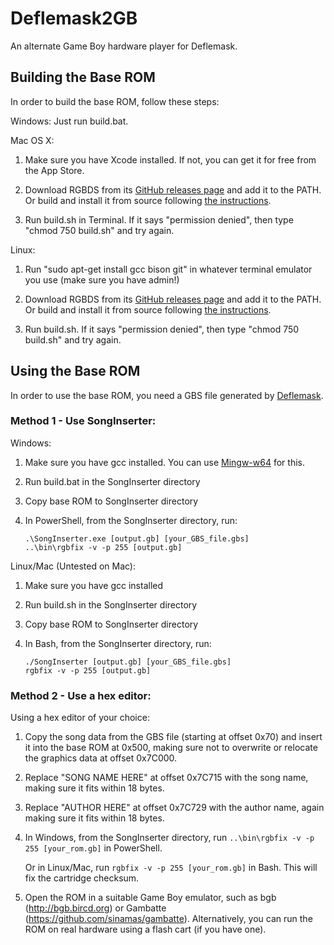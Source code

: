# Deflemask2GB
An alternate Game Boy hardware player for Deflemask.

## Building the Base ROM
In order to build the base ROM, follow these steps:

Windows:
Just run build.bat.

Mac OS X:

1. Make sure you have Xcode installed. If not, you can get it for free from the App Store.

2. Download RGBDS from its [GitHub releases page](https://github.com/rednex/rgbds/releases) and add it to the PATH. 
   Or build and install it from source following [the instructions](https://github.com/rednex/rgbds).

3. Run build.sh in Terminal. If it says "permission denied", then type "chmod 750 build.sh" and try again.

Linux:

1. Run "sudo apt-get install gcc bison git" in whatever terminal emulator you use (make sure you have admin!)

2. Download RGBDS from its [GitHub releases page](https://github.com/rednex/rgbds/releases) and add it to the PATH. 
   Or build and install it from source following [the instructions](https://github.com/rednex/rgbds).

3. Run build.sh. If it says "permission denied", then type "chmod 750 build.sh" and try again. 

## Using the Base ROM
In order to use the base ROM, you need a GBS file generated by [Deflemask](http://www.deflemask.com).

### Method 1 - Use SongInserter:

Windows:
1. Make sure you have gcc installed. You can use [Mingw-w64](http://mingw-w64.org) for this. 

2. Run build.bat in the SongInserter directory 

3. Copy base ROM to SongInserter directory 

4. In PowerShell, from the SongInserter directory, run: 
   ```
   .\SongInserter.exe [output.gb] [your_GBS_file.gbs]
   ..\bin\rgbfix -v -p 255 [output.gb]
   ``` 

Linux/Mac (Untested on Mac): 
1. Make sure you have gcc installed 

2. Run build.sh in the SongInserter directory 

3. Copy base ROM to SongInserter directory 

4. In Bash, from the SongInserter directory, run:
   ```
   ./SongInserter [output.gb] [your_GBS_file.gbs]
   rgbfix -v -p 255 [output.gb]
   ``` 

### Method 2 - Use a hex editor:

Using a hex editor of your choice:

1. Copy the song data from the GBS file (starting at offset 0x70) and insert it into the base ROM at 0x500, making sure not to overwrite or relocate the graphics data at offset 0x7C000.

2. Replace "SONG NAME HERE" at offset 0x7C715 with the song name, making sure it fits within 18 bytes.

3. Replace "AUTHOR HERE" at offset 0x7C729 with the author name, again making sure it fits within 18 bytes.

4. In Windows, from the SongInserter directory, run `..\bin\rgbfix -v -p 255 [your_rom.gb]` in PowerShell. 
   
   Or in Linux/Mac, run `rgbfix -v -p 255 [your_rom.gb]` in Bash. This will fix the cartridge checksum. 

5. Open the ROM in a suitable Game Boy emulator, such as bgb (http://bgb.bircd.org) or Gambatte (https://github.com/sinamas/gambatte). Alternatively, you can run the ROM on real hardware using a flash cart (if you have one).
